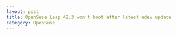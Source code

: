 ```yaml
---
layout: post
title: OpenSuse Leap 42.3 won't boot after latest udev update
category: OpenSuse
---
```

